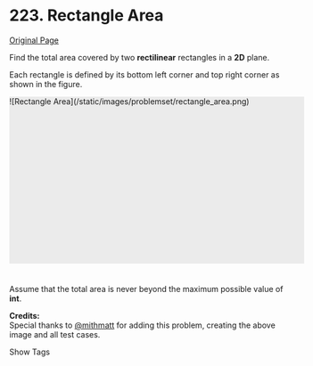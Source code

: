 # 223. Rectangle Area

[Original Page](https://leetcode.com/problems/rectangle-area/)

Find the total area covered by two **rectilinear** rectangles in a **2D** plane.

Each rectangle is defined by its bottom left corner and top right corner as shown in the figure.

<div style="width:529px; height:300px; background-color:rgb(235, 235, 235);">![Rectangle Area](/static/images/problemset/rectangle_area.png)</div>

<div style="padding-top:23px;">

Assume that the total area is never beyond the maximum possible value of **int**.

</div>

**Credits:**  
Special thanks to [@mithmatt](https://leetcode.com/discuss/user/mithmatt) for adding this problem, creating the above image and all test cases.

<div>

<div id="tags" class="btn btn-xs btn-warning">Show Tags</div>

<span class="hidebutton" style="display: none;">[Math](/tag/math/)</span></div>